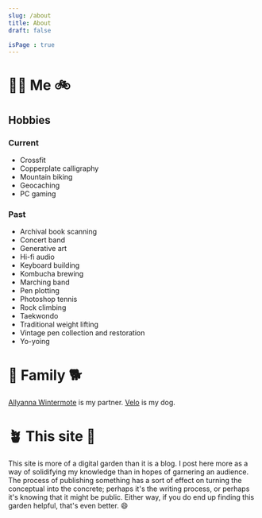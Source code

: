 ```yaml
---
slug: /about
title: About
draft: false

isPage : true
---
```


# 🧑‍💻 Me 🚲

## Hobbies

### Current

- Crossfit
- Copperplate calligraphy
- Mountain biking
- Geocaching
- PC gaming

### Past

- Archival book scanning
- Concert band
- Generative art
- Hi-fi audio
- Keyboard building
- Kombucha brewing
- Marching band
- Pen plotting
- Photoshop tennis
- Rock climbing
- Taekwondo
- Traditional weight lifting
- Vintage pen collection and restoration
- Yo-yoing

# 👫 Family 🐕

[Allyanna Wintermote](https://instagram.com/allyan_na) is my partner. [Velo](https://instagram.com/velo.dog) is my dog.

# 🪴 This site 🌿

This site is more of a digital garden than it is a blog. I post here more as a way of solidifying my knowledge than in hopes of garnering an audience. The process of publishing something has a sort of effect on turning the conceptual into the concrete; perhaps it's the writing process, or perhaps it's knowing that it might be public. Either way, if you do end up finding this garden helpful, that's even better. 😄
